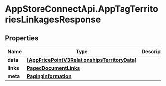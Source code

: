 # AppStoreConnectApi.AppTagTerritoriesLinkagesResponse

## Properties

Name | Type | Description | Notes
------------ | ------------- | ------------- | -------------
**data** | [**[AppPricePointV3RelationshipsTerritoryData]**](AppPricePointV3RelationshipsTerritoryData.md) |  | 
**links** | [**PagedDocumentLinks**](PagedDocumentLinks.md) |  | 
**meta** | [**PagingInformation**](PagingInformation.md) |  | [optional] 


